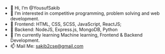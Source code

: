 - 👋 Hi, I’m @YousufSakib
- 👀 I’m interested in competitive programming, problem solving and web development.
- 👀 Frontend: HTML, CSS, SCSS, JavaScript, ReactJS;
- 👀 Backend: NodeJS, Express.js, MongoDB, Python
- 🌱 I’m currently learning Machine learning, Frontend & Backend Development.
- 📫 Mail Me: sakib2cse@gmail.com

<!---
YousufSakib/YousufSakib is a ✨ special ✨ repository because its `README.md` (this file) appears on your GitHub profile.
You can click the Preview link to take a look at your changes.
--->
